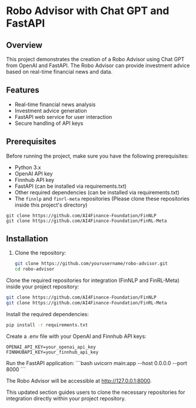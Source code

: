 # Robo Advisor with Chat GPT and FastAPI

## Overview

This project demonstrates the creation of a Robo Advisor using Chat GPT from OpenAI and FastAPI. The Robo Advisor can provide investment advice based on real-time financial news and data.

## Features

- Real-time financial news analysis
- Investment advice generation
- FastAPI web service for user interaction
- Secure handling of API keys

## Prerequisites

Before running the project, make sure you have the following prerequisites:

- Python 3.x
- OpenAI API key
- Finnhub API key
- FastAPI (can be installed via requirements.txt)
- Other required dependencies (can be installed via requirements.txt)
- The `finnlp` and `finrl-meta` repositories (Please clone these repositories inside this project's directory)

```plaintext
git clone https://github.com/AI4Finance-Foundation/FinNLP
git clone https://github.com/AI4Finance-Foundation/FinRL-Meta
```

## Installation

1. Clone the repository:

   ```bash
   git clone https://github.com/yourusername/robo-advisor.git
   cd robo-advisor
   ```

Clone the required repositories for integration (FinNLP and FinRL-Meta) inside your project repository:
```bash
git clone https://github.com/AI4Finance-Foundation/FinNLP
git clone https://github.com/AI4Finance-Foundation/FinRL-Meta
```

Install the required dependencies:
```bash
pip install -r requirements.txt
```

Create a .env file with your OpenAI and Finnhub API keys:
```plaintext
OPENAI_API_KEY=your_openai_api_key
FINNHUBAPI_KEY=your_finnhub_api_key
```

Run the FastAPI application:
´´´bash
uvicorn main:app --host 0.0.0.0 --port 8000
´´´

The Robo Advisor will be accessible at http://127.0.0.1:8000.

This updated section guides users to clone the necessary repositories for integration directly within your project repository.